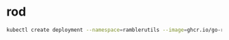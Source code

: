 rod
===

```bash
kubectl create deployment --namespace=ramblerutils --image=ghcr.io/go-rod/rod:latest 
```